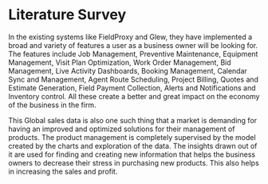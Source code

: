 
# Literature Survey
In the existing systems like FieldProxy and Glew, they have implemented a broad and variety of features a user as a business owner will be looking for.  The features include Job Management, Preventive Maintenance, Equipment Management, Visit Plan Optimization, Work Order Management, Bid Management, Live Activity Dashboards, Booking Management, Calendar Sync and Management,  Agent Route Scheduling, Project Billing, Quotes and Estimate Generation, Field Payment Collection, Alerts and Notifications and Inventory control. All these create a better and great impact on the economy of the business in the firm. 

This Global sales data is also one such thing that a market is demanding for having an improved and optimized solutions for their management of products. The product management is completely supervised by the model created by the charts and exploration of the data. The insights drawn out of it are used for finding and creating new information that helps the business owners to decrease their stress in purchasing new products. This also helps in increasing the sales and profit.

